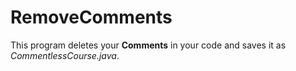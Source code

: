 # RemoveComments

This program deletes your <b>Comments</b> in your code and saves it as <i>CommentlessCourse.java</i>.
